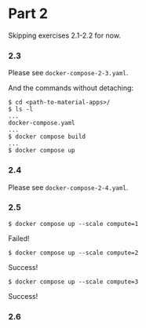 # Part 2

Skipping exercises 2.1-2.2 for now.

### 2.3

Please see `docker-compose-2-3.yaml`.

And the commands without detaching:
```
$ cd <path-to-material-apps>/
$ ls -l
...
docker-compose.yaml
...
$ docker compose build
...
$ docker compose up
```

### 2.4

Please see `docker-compose-2-4.yaml`.

### 2.5

```
$ docker compose up --scale compute=1
```
Failed!

```
$ docker compose up --scale compute=2
```
Success!

```
$ docker compose up --scale compute=3
```
Success!

### 2.6
